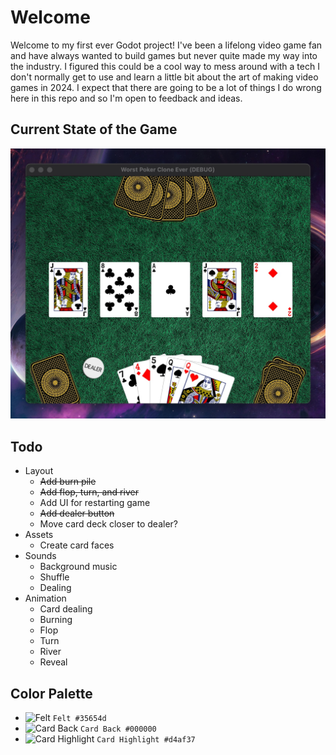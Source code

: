 # Welcome

Welcome to my first ever Godot project! I've been a lifelong video game fan and have always wanted to build games but never quite made my way into the industry. I figured this could be a cool way to mess around with a tech I don't normally get to use and learn a little bit about the art of making video games in 2024. I expect that there are going to be a lot of things I do wrong here in this repo and so I'm open to feedback and ideas.

## Current State of the Game
![Current State](./current-state.jpeg)

## Todo
- Layout
    - ~~Add burn pile~~
    - ~~Add flop, turn, and river~~
    - Add UI for restarting game
    - ~~Add dealer button~~
    - Move card deck closer to dealer?
- Assets
    - Create card faces
- Sounds
    - Background music
    - Shuffle
    - Dealing
- Animation
    - Card dealing
    - Burning
    - Flop
    - Turn
    - River
    - Reveal

## Color Palette
- ![Felt](https://placehold.it/15/35654d/000000?text=.) `Felt #35654d`
- ![Card Back](https://placehold.it/15/000000/000000?text=.) `Card Back #000000`
- ![Card Highlight](https://placehold.it/15/d4af37/000000?text=.) `Card Highlight #d4af37`